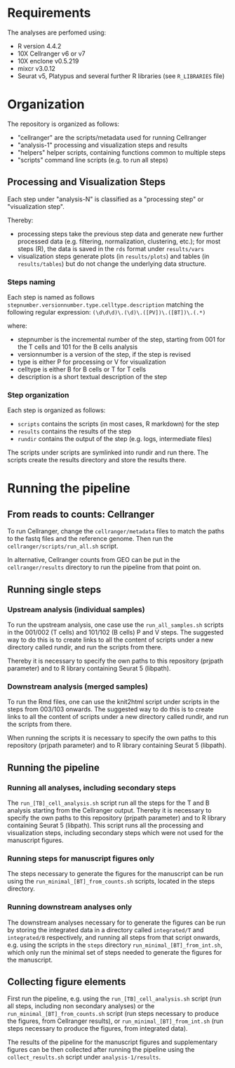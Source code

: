 # Requirements

The analyses are perfomed using:
- R version 4.4.2
- 10X Cellranger v6 or v7
- 10X enclone v0.5.219
- mixcr v3.0.12
- Seurat v5, Platypus and several further R libraries (see ``R_LIBRARIES`` file)

# Organization

The repository is organized as follows:
- "cellranger" are the scripts/metadata used for running Cellranger
- "analysis-1" processing and visualization steps and results
- "helpers" helper scripts, containing functions common to multiple steps
- "scripts" command line scripts (e.g. to run all steps)

## Processing and Visualization Steps

Each step under "analysis-N" is classified as a "processing step" or
"visualization step".

Thereby:
- processing steps take the previous step data and generate
  new further processed data (e.g. filtering, normalization, clustering, etc.);
  for most steps (R), the data is saved in the ``rds`` format under
  ``results/vars``
- visualization steps generate plots (in ``results/plots``) and tables
  (in ``results/tables``) but do not change the underlying data structure.

### Steps naming

Each step is named as follows
``stepnumber.versionnumber.type.celltype.description``
matching the following regular expression:
``(\d\d\d)\.(\d)\.([PV])\.([BT])\.(.*)``

where:
- stepnumber is the incremental number of the step,
  starting from 001 for the T cells and 101 for the B cells analysis
- versionnumber is a version of the step, if the step is revised
- type is either P for processing or V for visualization
- celltype is either B for B cells or T for T cells
- description is a short textual description of the step

### Step organization

Each step is organized as follows:
- ``scripts`` contains the scripts (in most cases, R markdown) for the step
- ``results`` contains the results of the step
- ``rundir`` contains the output of the step (e.g. logs, intermediate files)

The scripts under scripts are symlinked into rundir and run there. The scripts
create the results directory and store the results there.

# Running the pipeline

## From reads to counts: Cellranger

To run Cellranger, change the ``cellranger/metadata`` files to match the paths
to the fastq files and the reference genome. Then run the
``cellranger/scripts/run_all.sh`` script.

In alternative, Cellranger counts from GEO can be put in the
``cellranger/results`` directory to run the pipeline from that point on.

## Running single steps

### Upstream analysis (individual samples)

To run the upstream analysis, one case use the ``run_all_samples.sh`` scripts
in the 001/002 (T cells) and 101/102 (B cells) P and V steps.
The suggested way to do this is to create links to all the content of scripts
under a new directory called rundir, and run the scripts from there.

Thereby it is necessary to specify the own paths to this repository
(prjpath parameter) and to R library containing Seurat 5 (libpath).

### Downstream analysis (merged samples)

To run the Rmd files, one can use the knit2html script under scripts
in the steps from 003/103 onwards.
The suggested way to do this is to create links to all the content of scripts
under a new directory called rundir, and run the scripts from there.

When running the scripts it is necessary to specify the own paths to this
repository (prjpath parameter) and to R library containing Seurat 5 (libpath).

## Running the pipeline

### Running all analyses, including secondary steps

The ``run_[TB]_cell_analysis.sh`` script run all the steps for the
T and B analysis starting from the Cellranger output.
Thereby it is necessary to specify the own paths to this repository
(prjpath parameter) and to R library containing Seurat 5 (libpath).
This script runs all the processing and visualization steps, including
secondary steps which were not used for the manuscript figures.

### Running steps for manuscript figures only

The steps necessary to generate the figures for the manuscript can be run
using the ``run_minimal_[BT]_from_counts.sh`` scripts, located in the
steps directory.

### Running downstream analyses only

The downstream analyses necessary for to generate the figures can be run by
storing the integrated data in a directory called ``integrated/T`` and
``integrated/B`` respectively, and running all steps from that script onwards,
e.g. using the scripts in the ``steps`` directory
``run_minimal_[BT]_from_int.sh``, which only run the minimal set of steps
needed to generate the figures for the manuscript.

## Collecting figure elements

First run the pipeline, e.g. using the ``run_[TB]_cell_analysis.sh`` script
(run all steps, including non secondary analyses) or the
``run_minimal_[BT]_from_counts.sh`` script (run steps necessary to produce the
figures, from Cellranger results), or ``run_minimal_[BT]_from_int.sh``
(run steps necessary to produce the figures, from integrated data).

The results of the pipeline for the manuscript figures and supplementary
figures can be then collected after running the pipeline
using the ``collect_results.sh`` script under ``analysis-1/results``.
